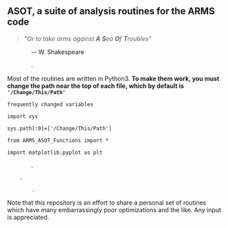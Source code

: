 ## ASOT, a suite of analysis routines for the ARMS code

> *"Or to take arms against **A** **S**ea **O**f **T**roubles"* 

    -- W. Shakespeare

    .

Most of the routines are written in Python3. **To make them work, you must change the path near the top of each file, which by default is `'/Change/This/Path'`**

`frequently changed variables`

`import sys`

`sys.path[:0]=['/Change/This/Path']`

`from ARMS_ASOT_Functions import *`

`import matplotlib.pyplot as plt`

    .
    
        .
        
            .

Note that this repository is an effort to share a personal set of routines which have many embarrassingly poor optimizations and the like. Any input is appreciated.
